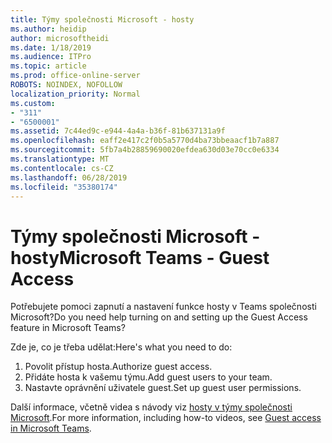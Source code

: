 ```yaml
---
title: Týmy společnosti Microsoft - hosty
ms.author: heidip
author: microsoftheidi
ms.date: 1/18/2019
ms.audience: ITPro
ms.topic: article
ms.prod: office-online-server
ROBOTS: NOINDEX, NOFOLLOW
localization_priority: Normal
ms.custom:
- "311"
- "6500001"
ms.assetid: 7c44ed9c-e944-4a4a-b36f-81b637131a9f
ms.openlocfilehash: eaff2e417c2f0b5a5770d4ba73bbeaacf1b7a887
ms.sourcegitcommit: 5fb7a4b28859690020efdea630d03e70cc0e6334
ms.translationtype: MT
ms.contentlocale: cs-CZ
ms.lasthandoff: 06/28/2019
ms.locfileid: "35380174"
---
```

# <a name="microsoft-teams---guest-access"></a><span data-ttu-id="c7c1b-102">Týmy společnosti Microsoft - hosty</span><span class="sxs-lookup"><span data-stu-id="c7c1b-102">Microsoft Teams - Guest Access</span></span>

<span data-ttu-id="c7c1b-103">Potřebujete pomoci zapnutí a nastavení funkce hosty v Teams společnosti Microsoft?</span><span class="sxs-lookup"><span data-stu-id="c7c1b-103">Do you need help turning on and setting up the Guest Access feature in Microsoft Teams?</span></span>

<span data-ttu-id="c7c1b-104">Zde je, co je třeba udělat:</span><span class="sxs-lookup"><span data-stu-id="c7c1b-104">Here's what you need to do:</span></span>

1. <span data-ttu-id="c7c1b-105">Povolit přístup hosta.</span><span class="sxs-lookup"><span data-stu-id="c7c1b-105">Authorize guest access.</span></span>
1. <span data-ttu-id="c7c1b-106">Přidáte hosta k vašemu týmu.</span><span class="sxs-lookup"><span data-stu-id="c7c1b-106">Add guest users to your team.</span></span>
1. <span data-ttu-id="c7c1b-107">Nastavte oprávnění uživatele guest.</span><span class="sxs-lookup"><span data-stu-id="c7c1b-107">Set up guest user permissions.</span></span>

<span data-ttu-id="c7c1b-108">Další informace, včetně videa s návody viz [hosty v týmy společnosti Microsoft](https://docs.microsoft.com/microsoftteams/guest-access).</span><span class="sxs-lookup"><span data-stu-id="c7c1b-108">For more information, including how-to videos, see [Guest access in Microsoft Teams](https://docs.microsoft.com/microsoftteams/guest-access).</span></span>
